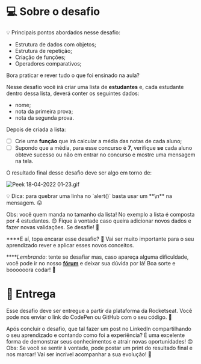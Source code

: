 # 💻 Sobre o desafio

<aside>
💡 Principais pontos abordados nesse desafio:

- Estrutura de dados com objetos;
- Estrutura de repetição;
- Criação de funções;
- Operadores comparativos;

</aside>

Bora praticar e rever tudo o que foi ensinado na aula? 

Nesse desafio você irá criar uma lista de **estudantes** e, cada estudante dentro dessa lista, deverá conter os seguintes dados:

- nome;
- nota da primeira prova;
- nota da segunda prova.

Depois de criada a lista:

- [ ]  Crie uma **função** que irá calcular a média das notas de cada aluno;
- [ ]  Supondo que a média, para esse concurso é **7**, verifique **se** cada aluno obteve sucesso ou não em entrar no concurso e mostre uma mensagem na tela.

O resultado final desse desafio deve ser algo em torno de:

![Peek 18-04-2022 01-23.gif](https://s3-us-west-2.amazonaws.com/secure.notion-static.com/3cd7bde5-dc14-4cb5-bb7d-02b02087f39e/Peek_18-04-2022_01-23.gif)

<aside>
💡 Dica: para quebrar uma linha no `alert()` basta usar um **\n** na mensagem. 😛

</aside>

Obs: você quem manda no tamanho da lista! No exemplo a lista é composta por 4 estudantes. 😊
Fique à vontade caso queira adicionar novos dados e fazer novas validações. Se desafie! 🚀

****E aí, topa encarar esse desafio? **💜**
Vai ser muito importante para o seu aprendizado rever e aplicar esses novos conceitos. 

*****Lembrando*: tente se desafiar mas, caso apareça alguma dificuldade, você pode ir no nosso **[fórum](https://app.rocketseat.com.br/h/forum/explorer)** e deixar sua dúvida por lá! 
Boa sorte e boooooora codar! **🚀**

# 📅 Entrega

Esse desafio deve ser entregue a partir da plataforma da Rocketseat. 
Você pode nos enviar o link do CodePen ou GitHub com o seu código.  💜

Após concluir o desafio, que tal fazer um post no LinkedIn compartilhando o seu aprendizado e contando como foi a experiência? 
É uma excelente forma de demonstrar seus conhecimentos e atrair novas oportunidades! 😍
Obs: Se você se sentir à vontade, pode postar um print do resultado final e nos marcar! 
Vai ser incrível acompanhar a sua evolução! 💜